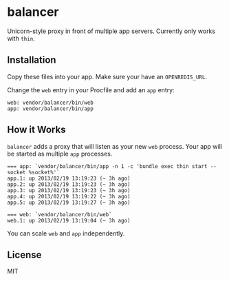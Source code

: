 # balancer

Unicorn-style proxy in front of multiple app servers. Currently only works with `thin`.

## Installation

Copy these files into your app. Make sure your have an `OPENREDIS_URL`.

Change the `web` entry in your Procfile and add an `app` entry:

    web: vendor/balancer/bin/web
    app: vendor/balancer/bin/app

## How it Works

`balancer` adds a proxy that will listen as your new `web` process. Your app will be started as multiple `app` processes.

    === app: `vendor/balancer/bin/app -n 1 -c 'bundle exec thin start --socket %socket%'`
    app.1: up 2013/02/19 13:19:23 (~ 3h ago)
    app.2: up 2013/02/19 13:19:23 (~ 3h ago)
    app.3: up 2013/02/19 13:19:23 (~ 3h ago)
    app.4: up 2013/02/19 13:19:22 (~ 3h ago)
    app.5: up 2013/02/19 13:19:27 (~ 3h ago)

    === web: `vendor/balancer/bin/web`
    web.1: up 2013/02/19 13:19:04 (~ 3h ago)

You can scale `web` and `app` independently.

## License

MIT
